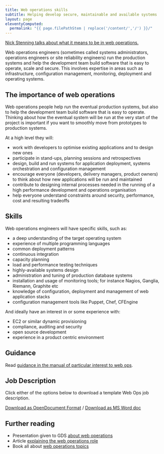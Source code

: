 ```yaml
---
title: Web operations skills
subtitle: Helping develop secure, maintainable and available systems
layout: page
eleventyComputed:
  permalink: "{{ page.filePathStem | replace('/content/','/') }}/"
---
```


[Nick Stenning talks about what it means to be in web operations.](https://www.youtube.com/watch?v=qLR1LnxplAY)

Web operations engineers (sometimes called systems administrators, operations engineers or site reliability engineers) run the production systems and help the development team build software that is easy to operate, scale and secure. This involves expertise in areas such as infrastructure, configuration management, monitoring, deployment and operating systems.

## The importance of web operations

Web operations people help run the eventual production systems, but also to help the development team build software that is easy to operate. Thinking about how the eventual system will be run at the very start of the project is important if you want to smoothly move from prototypes to production systems.

At a high level they will:

- work with developers to optimise existing applications and to design new ones
- participate in stand-ups, planning sessions and retrospectives
- design, build and run systems for application deployment, systems orchestration and configuration management
- encourage everyone (developers, delivery managers, product owners) to think about how new applications will be run and maintained
- contribute to designing internal processes needed in the running of a high performance development and operations organisation
- help everyone understand constraints around security, performance, cost and resulting tradeoffs

## Skills

Web operations engineers will have specific skills, such as:

- a deep understanding of the target operating system
- experience of multiple programming languages
- common deployment patterns
- continuous integration
- capacity planning
- load and performance testing techniques
- highly-available systems design
- administration and tuning of production database systems
- installation and usage of monitoring tools; for instance Nagios, Ganglia, Riemann, Graphite etc
- knowledge of configuration, deployment and management of web application stacks
- configuration management tools like Puppet, Chef, CFEngine

And ideally have an interest in or some experience with:

- EC2 or similar dynamic provisioning
- compliance, auditing and security
- open source development
- experience in a product centric environment

## Guidance

Read [guidance in the manual of particular interest to web ops](https://www.gov.uk/service-manual/web-ops).

## Job Description

Click either of the options below to download a template Web Ops job description.

[Download as OpenDocument Format](/assets/content/version-1/guides/documents/WebOps-generic.odt) / [Download as MS Word doc](/assets/content/version-1/guides/documents/WebOps-generic.docx)

## Further reading

- Presentation given to GDS [about web operations](http://www.slideshare.net/garethr/web-operations)
- Article [explaining the web operations role](http://omniti.com/seeds/what-is-web-operations)
- Book all about [web operations topics](http://shop.oreilly.com/product/0636920000136.do)
